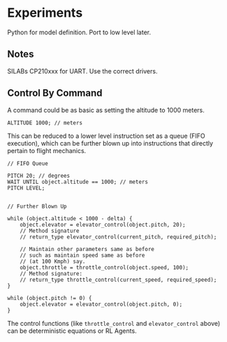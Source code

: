 Experiments
===========

Python for model definition. Port to low level later.  

Notes
-----

SILABs CP210xxx for UART. Use the correct drivers.

Control By Command
------------------

A command could be as basic as setting the altitude to 1000 meters.

```
ALTITUDE 1000; // meters

```

This can be reduced to a lower level instruction set as a queue (FIFO execution), which can be further blown up into instructions that directly pertain to flight mechanics.

```
// FIFO Queue

PITCH 20; // degrees
WAIT UNTIL object.altitude == 1000; // meters
PITCH LEVEL;


// Further Blown Up

while (object.altitude < 1000 - delta) {
    object.elevator = elevator_control(object.pitch, 20);
    // Method signature
    // return_type elevator_control(current_pitch, required_pitch);

    // Maintain other parameters same as before
    // such as maintain speed same as before
    // (at 100 Kmph) say.
    object.throttle = throttle_control(object.speed, 100);
    // Method signature:
    // return_type throttle_control(current_speed, required_speed);
}

while (object.pitch != 0) {
    object.elevator = elevator_control(object.pitch, 0);
}

```

The control functions (like `throttle_control` and `elevator_control` above) can be deterministic equations or RL Agents.
